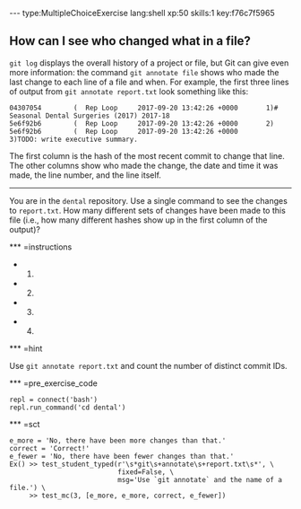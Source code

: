 --- type:MultipleChoiceExercise lang:shell xp:50 skills:1 key:f76c7f5965
## How can I see who changed what in a file?

`git log` displays the overall history of a project or file,
but Git can give even more information:
the command `git annotate file` shows who made the last change to each line of a file and when.
For example,
the first three lines of output from `git annotate report.txt` look something like this:

```
04307054        (  Rep Loop     2017-09-20 13:42:26 +0000       1)# Seasonal Dental Surgeries (2017) 2017-18
5e6f92b6        (  Rep Loop     2017-09-20 13:42:26 +0000       2)
5e6f92b6        (  Rep Loop     2017-09-20 13:42:26 +0000       3)TODO: write executive summary.
```

The first column is the hash of the most recent commit to change that line.
The other columns show who made the change,
the date and time it was made,
the line number,
and the line itself.

<hr>

You are in the `dental` repository.
Use a single command to see the changes to `report.txt`.
How many different sets of changes have been made to this file
(i.e., how many different hashes show up in the first column of the output)?

*** =instructions
- 1.
- 2.
- 3.
- 4.

*** =hint

Use `git annotate report.txt` and count the number of distinct commit IDs.

*** =pre_exercise_code
```{shell}
repl = connect('bash')
repl.run_command('cd dental')
```

*** =sct
```{python}
e_more = 'No, there have been more changes than that.'
correct = 'Correct!'
e_fewer = 'No, there have been fewer changes than that.'
Ex() >> test_student_typed(r'\s*git\s+annotate\s+report.txt\s*', \
                           fixed=False, \
                           msg='Use `git annotate` and the name of a file.') \
     >> test_mc(3, [e_more, e_more, correct, e_fewer])
```

